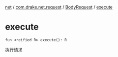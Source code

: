 [net](../../index.md) / [com.drake.net.request](../index.md) / [BodyRequest](index.md) / [execute](./execute.md)

# execute

`fun <reified R> execute(): R`

执行请求

